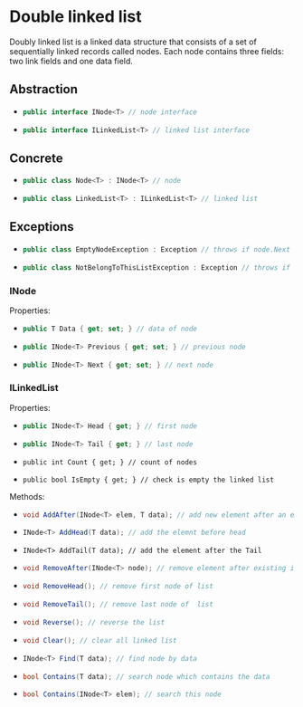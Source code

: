 # Double linked list
  Doubly linked list is a linked data structure that consists of a set of sequentially 
  linked records called nodes. Each node contains three fields: two link fields and one data field.

## Abstraction
  * ```csharp
    public interface INode<T> // node interface
    ```
    
  * ```csharp
    public interface ILinkedList<T> // linked list interface
    ```
## Concrete
  * ```csharp
    public class Node<T> : INode<T> // node
    ```
  * ```csharp
    public class LinkedList<T> : ILinkedList<T> // linked list
    ```

## Exceptions
  * ```csharp
    public class EmptyNodeException : Exception // throws if node.Next and node.Previous is null
    ```
  * ```csharp
    public class NotBelongToThisListException : Exception // throws if node is note belong to the linked list
    ```
    
### INode
  
  Properties:
  * ```csharp
    public T Data { get; set; } // data of node
    ```
  * ```csharp
    public INode<T> Previous { get; set; } // previous node
    ```
  * ```csharp 
    public INode<T> Next { get; set; } // next node
    ```
  
### ILinkedList
  
  Properties:
  * ```csharp
    public INode<T> Head { get; } // first node
    ```
  * ```csharp
    public INode<T> Tail { get; } // last node
    ```
  * ```chsarp
    public int Count { get; } // count of nodes
    ```
  * ```chsarp
    public bool IsEmpty { get; } // check is empty the linked list
    ```
   
  Methods: 
  * ```csharp 
    void AddAfter(INode<T> elem, T data); // add new element after an existing item
    ```
  * ```csharp
    INode<T> AddHead(T data); // add the elemnt before head
    ```
  * ```chsarp
    INode<T> AddTail(T data); // add the element after the Tail
    ```
  * ```csharp
    void RemoveAfter(INode<T> node); // remove element after existing item
    ```
  * ```csharp
    void RemoveHead(); // remove first node of list
    ```
  * ```csharp
    void RemoveTail(); // remove last node of  list
    ```
  * ```csharp
    void Reverse(); // reverse the list
    ```
  * ```csharp
    void Clear(); // clear all linked list
    ```
  * ```csharp
    INode<T> Find(T data); // find node by data
    ```
  * ```csharp
    bool Contains(T data); // search node which contains the data
    ```
  * ```csharp
    bool Contains(INode<T> elem); // search this node 
    ```
    
